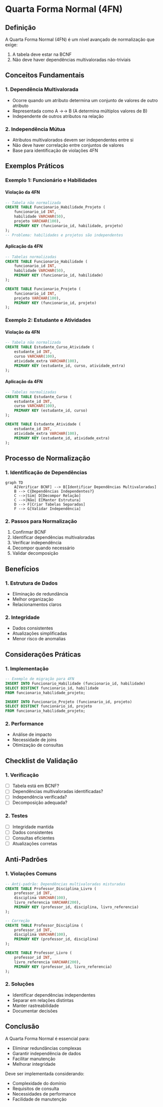 # Quarta Forma Normal (4FN)

## Definição

A Quarta Forma Normal (4FN) é um nível avançado de normalização que exige:
1. A tabela deve estar na BCNF
2. Não deve haver dependências multivaloradas não-triviais

## Conceitos Fundamentais

### 1. Dependência Multivalorada
- Ocorre quando um atributo determina um conjunto de valores de outro atributo
- Representada como A →→ B (A determina múltiplos valores de B)
- Independente de outros atributos na relação

### 2. Independência Mútua
- Atributos multivalorados devem ser independentes entre si
- Não deve haver correlação entre conjuntos de valores
- Base para identificação de violações 4FN

## Exemplos Práticos

### Exemplo 1: Funcionário e Habilidades

#### Violação da 4FN
```sql
-- Tabela não normalizada
CREATE TABLE Funcionario_Habilidade_Projeto (
    funcionario_id INT,
    habilidade VARCHAR(50),
    projeto VARCHAR(100),
    PRIMARY KEY (funcionario_id, habilidade, projeto)
);
-- Problema: habilidades e projetos são independentes
```

#### Aplicação da 4FN
```sql
-- Tabelas normalizadas
CREATE TABLE Funcionario_Habilidade (
    funcionario_id INT,
    habilidade VARCHAR(50),
    PRIMARY KEY (funcionario_id, habilidade)
);

CREATE TABLE Funcionario_Projeto (
    funcionario_id INT,
    projeto VARCHAR(100),
    PRIMARY KEY (funcionario_id, projeto)
);
```

### Exemplo 2: Estudante e Atividades

#### Violação da 4FN
```sql
-- Tabela não normalizada
CREATE TABLE Estudante_Curso_Atividade (
    estudante_id INT,
    curso VARCHAR(100),
    atividade_extra VARCHAR(100),
    PRIMARY KEY (estudante_id, curso, atividade_extra)
);
```

#### Aplicação da 4FN
```sql
-- Tabelas normalizadas
CREATE TABLE Estudante_Curso (
    estudante_id INT,
    curso VARCHAR(100),
    PRIMARY KEY (estudante_id, curso)
);

CREATE TABLE Estudante_Atividade (
    estudante_id INT,
    atividade_extra VARCHAR(100),
    PRIMARY KEY (estudante_id, atividade_extra)
);
```

## Processo de Normalização

### 1. Identificação de Dependências
```mermaid
graph TD
    A[Verificar BCNF] --> B[Identificar Dependências Multivaloradas]
    B --> C{Dependências Independentes?}
    C -->|Sim| D[Decompor Relação]
    C -->|Não| E[Manter Estrutura]
    D --> F[Criar Tabelas Separadas]
    F --> G[Validar Independência]
```

### 2. Passos para Normalização
1. Confirmar BCNF
2. Identificar dependências multivaloradas
3. Verificar independência
4. Decompor quando necessário
5. Validar decomposição

## Benefícios

### 1. Estrutura de Dados
- Eliminação de redundância
- Melhor organização
- Relacionamentos claros

### 2. Integridade
- Dados consistentes
- Atualizações simplificadas
- Menor risco de anomalias

## Considerações Práticas

### 1. Implementação
```sql
-- Exemplo de migração para 4FN
INSERT INTO Funcionario_Habilidade (funcionario_id, habilidade)
SELECT DISTINCT funcionario_id, habilidade
FROM funcionario_habilidade_projeto;

INSERT INTO Funcionario_Projeto (funcionario_id, projeto)
SELECT DISTINCT funcionario_id, projeto
FROM funcionario_habilidade_projeto;
```

### 2. Performance
- Análise de impacto
- Necessidade de joins
- Otimização de consultas

## Checklist de Validação

### 1. Verificação
- [ ] Tabela está em BCNF?
- [ ] Dependências multivaloradas identificadas?
- [ ] Independência verificada?
- [ ] Decomposição adequada?

### 2. Testes
- [ ] Integridade mantida
- [ ] Dados consistentes
- [ ] Consultas eficientes
- [ ] Atualizações corretas

## Anti-Padrões

### 1. Violações Comuns
```sql
-- Anti-padrão: Dependências multivaloradas misturadas
CREATE TABLE Professor_Disciplina_Livro (
    professor_id INT,
    disciplina VARCHAR(100),
    livro_referencia VARCHAR(200),
    PRIMARY KEY (professor_id, disciplina, livro_referencia)
);

-- Correção
CREATE TABLE Professor_Disciplina (
    professor_id INT,
    disciplina VARCHAR(100),
    PRIMARY KEY (professor_id, disciplina)
);

CREATE TABLE Professor_Livro (
    professor_id INT,
    livro_referencia VARCHAR(200),
    PRIMARY KEY (professor_id, livro_referencia)
);
```

### 2. Soluções
- Identificar dependências independentes
- Separar em relações distintas
- Manter rastreabilidade
- Documentar decisões

## Conclusão

A Quarta Forma Normal é essencial para:
- Eliminar redundâncias complexas
- Garantir independência de dados
- Facilitar manutenção
- Melhorar integridade

Deve ser implementada considerando:
- Complexidade do domínio
- Requisitos de consulta
- Necessidades de performance
- Facilidade de manutenção